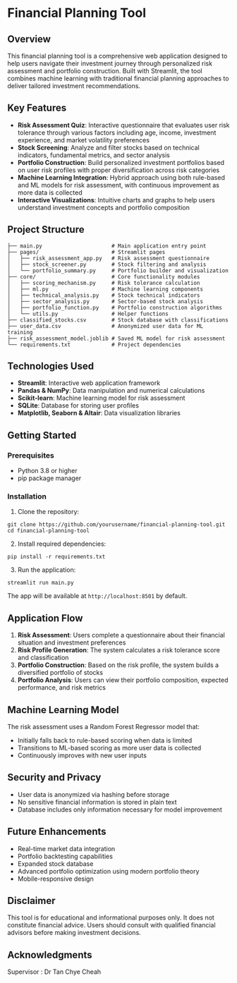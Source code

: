 # Financial Planning Tool

## Overview

This financial planning tool is a comprehensive web application designed to help users navigate their investment journey through personalized risk assessment and portfolio construction. Built with Streamlit, the tool combines machine learning with traditional financial planning approaches to deliver tailored investment recommendations.

## Key Features

- **Risk Assessment Quiz**: Interactive questionnaire that evaluates user risk tolerance through various factors including age, income, investment experience, and market volatility preferences
- **Stock Screening**: Analyze and filter stocks based on technical indicators, fundamental metrics, and sector analysis
- **Portfolio Construction**: Build personalized investment portfolios based on user risk profiles with proper diversification across risk categories
- **Machine Learning Integration**: Hybrid approach using both rule-based and ML models for risk assessment, with continuous improvement as more data is collected
- **Interactive Visualizations**: Intuitive charts and graphs to help users understand investment concepts and portfolio composition

## Project Structure

```
├── main.py                      # Main application entry point
├── pages/                       # Streamlit pages
│   ├── risk_assessment_app.py   # Risk assessment questionnaire
│   ├── stock_screener.py        # Stock filtering and analysis
│   └── portfolio_summary.py     # Portfolio builder and visualization
├── core/                        # Core functionality modules
│   ├── scoring_mechanism.py     # Risk tolerance calculation
│   ├── ml.py                    # Machine learning components
│   ├── technical_analysis.py    # Stock technical indicators
│   ├── sector_analysis.py       # Sector-based stock analysis
│   ├── portfolio_function.py    # Portfolio construction algorithms
│   └── utils.py                 # Helper functions
├── classified_stocks.csv        # Stock database with classifications
├── user_data.csv                # Anonymized user data for ML training
├── risk_assessment_model.joblib # Saved ML model for risk assessment
└── requirements.txt             # Project dependencies
```

## Technologies Used

- **Streamlit**: Interactive web application framework
- **Pandas & NumPy**: Data manipulation and numerical calculations
- **Scikit-learn**: Machine learning model for risk assessment
- **SQLite**: Database for storing user profiles
- **Matplotlib, Seaborn & Altair**: Data visualization libraries

## Getting Started

### Prerequisites

- Python 3.8 or higher
- pip package manager

### Installation

1. Clone the repository:
```
git clone https://github.com/yourusername/financial-planning-tool.git
cd financial-planning-tool
```

2. Install required dependencies:
```
pip install -r requirements.txt
```

3. Run the application:
```
streamlit run main.py
```

The app will be available at `http://localhost:8501` by default.

## Application Flow

1. **Risk Assessment**: Users complete a questionnaire about their financial situation and investment preferences
2. **Risk Profile Generation**: The system calculates a risk tolerance score and classification
3. **Portfolio Construction**: Based on the risk profile, the system builds a diversified portfolio of stocks
4. **Portfolio Analysis**: Users can view their portfolio composition, expected performance, and risk metrics

## Machine Learning Model

The risk assessment uses a Random Forest Regressor model that:
- Initially falls back to rule-based scoring when data is limited
- Transitions to ML-based scoring as more user data is collected
- Continuously improves with new user inputs

## Security and Privacy

- User data is anonymized via hashing before storage
- No sensitive financial information is stored in plain text
- Database includes only information necessary for model improvement

## Future Enhancements

- Real-time market data integration
- Portfolio backtesting capabilities
- Expanded stock database
- Advanced portfolio optimization using modern portfolio theory
- Mobile-responsive design

## Disclaimer

This tool is for educational and informational purposes only. It does not constitute financial advice. Users should consult with qualified financial advisors before making investment decisions.


## Acknowledgments

Supervisor : Dr Tan Chye Cheah